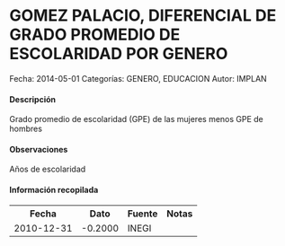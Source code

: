 GOMEZ PALACIO, DIFERENCIAL DE GRADO PROMEDIO DE ESCOLARIDAD POR GENERO
=====

Fecha: 2014-05-01
Categorías: GENERO, EDUCACION
Autor: IMPLAN

#### Descripción

Grado promedio de escolaridad (GPE) de las mujeres menos GPE de hombres

#### Observaciones

Años de escolaridad

#### Información recopilada

<table class="table table-hover table-bordered">
  <tr><th>Fecha</th><th>Dato</th><th>Fuente</th><th>Notas</th></tr>
  <tr><td>2010-12-31</td><td>-0.2000</td><td>INEGI</td><td></td></tr>
</table>
